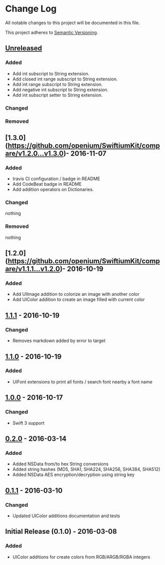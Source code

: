 # Change Log
All notable changes to this project will be documented in this file.

This project adheres to [Semantic Versioning](http://semver.org/).

## [Unreleased](https://github.com/openium/SwiftiumKit/compare/latest...HEAD)
### Added
- Add int subscript to String extension.
- Add closed int range subscript to String extension.
- Add int range subscript to String extension.
- Add negative int subscript to String extension.
- Add int subscript setter to String extension.

### Changed

### Removed

## [1.3.0] (https://github.com/openium/SwiftiumKit/compare/v1.2.0...v1.3.0)- 2016-11-07
### Added
- travis CI configuration / badge in README
- Add CodeBeat badge in README
- Add addition operators on Dictionaries.

### Changed
nothing

### Removed
nothing

## [1.2.0] (https://github.com/openium/SwiftiumKit/compare/v1.1.1...v1.2.0)- 2016-10-19
### Added
- Add UIImage addition to colorize an image with another color
- Add UIColor addition to create an image filled with current color

## [1.1.1](https://github.com/openium/SwiftiumKit/compare/v1.1.0...v1.1.1) - 2016-10-19
### Changed
- Removes markdown added by error to target

## [1.1.0](https://github.com/openium/SwiftiumKit/compare/v1.0.0...v1.1.0) - 2016-10-19
### Added
- UIFont extensions to print all fonts / search font nearby a font name

## [1.0.0](https://github.com/openium/SwiftiumKit/compare/v0.2.0...v1.0.0) - 2016-10-17
### Changed
- Swift 3 support

## [0.2.0](https://github.com/openium/SwiftiumKit/compare/v0.1.1...v0.2.0) - 2016-03-14
### Added
- Added NSData from/to hex String conversions
- Added string hashes (MD5, SHA1, SHA224, SHA256, SHA384, SHA512)
- Added NSData AES encryption/decryption using string key

## [0.1.1](https://github.com/openium/SwiftiumKit/compare/v0.1.0...v0.1.1) - 2016-03-10
### Changed
- Updated UIColor additions documentation and tests

## Initial Release (0.1.0) - 2016-03-08
### Added
- UIColor additions for create colors from RGB/ARGB/RGBA integers


